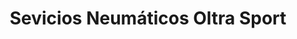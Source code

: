---
title: "Sevicios Neumáticos Oltra Sport"
url: /alzira/sevicios-neumaticos-oltra-sport/
shop: reparación de automóviles
---